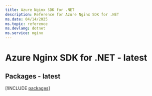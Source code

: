 ```yaml
---
title: Azure Nginx SDK for .NET
description: Reference for Azure Nginx SDK for .NET
ms.date: 04/14/2025
ms.topic: reference
ms.devlang: dotnet
ms.service: nginx
---
```

# Azure Nginx SDK for .NET - latest
## Packages - latest
[!INCLUDE [packages](nginx-index.md)]